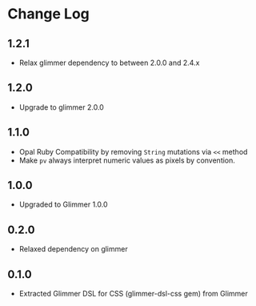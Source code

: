 # Change Log

## 1.2.1

- Relax glimmer dependency to between 2.0.0 and 2.4.x

## 1.2.0

- Upgrade to glimmer 2.0.0

## 1.1.0

- Opal Ruby Compatibility by removing `String` mutations via `<<` method
- Make `pv` always interpret numeric values as pixels by convention.

## 1.0.0

- Upgraded to Glimmer 1.0.0

## 0.2.0

- Relaxed dependency on glimmer

## 0.1.0

- Extracted Glimmer DSL for CSS (glimmer-dsl-css gem) from Glimmer
